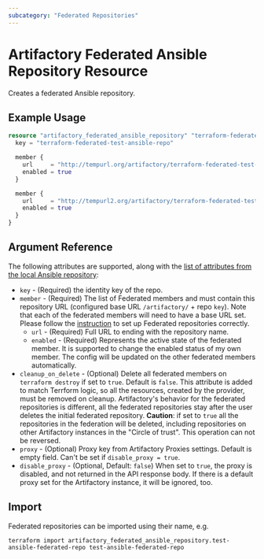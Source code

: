 ```yaml
---
subcategory: "Federated Repositories"
---
```

# Artifactory Federated Ansible Repository Resource

Creates a federated Ansible repository.

## Example Usage

```terraform
resource "artifactory_federated_ansible_repository" "terraform-federated-test-ansible-repo" {
  key = "terraform-federated-test-ansible-repo"

  member {
    url     = "http://tempurl.org/artifactory/terraform-federated-test-ansible-repo"
    enabled = true
  }

  member {
    url     = "http://tempurl2.org/artifactory/terraform-federated-test-ansible-repo-2"
    enabled = true
  }
}
```

## Argument Reference

The following attributes are supported, along with the [list of attributes from the local Ansible repository](local_ansible_repository.md):

* `key` - (Required) the identity key of the repo.
* `member` - (Required) The list of Federated members and must contain this repository URL (configured base URL
  `/artifactory/` + repo `key`). Note that each of the federated members will need to have a base URL set.
   Please follow the [instruction](https://www.jfrog.com/confluence/display/JFROG/Working+with+Federated+Repositories#WorkingwithFederatedRepositories-SettingUpaFederatedRepository)
   to set up Federated repositories correctly.
    * `url` - (Required) Full URL to ending with the repository name.
    * `enabled` - (Required) Represents the active state of the federated member. It is supported to change the enabled
       status of my own member. The config will be updated on the other federated members automatically.
* `cleanup_on_delete` - (Optional) Delete all federated members on `terraform destroy` if set to `true`. Default is `false`. This attribute is added to match Terrform logic, so all the resources, created by the provider, must be removed on cleanup. Artifactory's behavior for the federated repositories is different, all the federated repositories stay after the user deletes the initial federated repository. **Caution**: if set to `true` all the repositories in the federation will be deleted, including repositories on other Artifactory instances in the "Circle of trust". This operation can not be reversed.
* `proxy` - (Optional) Proxy key from Artifactory Proxies settings. Default is empty field. Can't be set if `disable_proxy = true`.
* `disable_proxy` - (Optional, Default: `false`) When set to `true`, the proxy is disabled, and not returned in the API response body. If there is a default proxy set for the Artifactory instance, it will be ignored, too.

## Import

Federated repositories can be imported using their name, e.g.
```shell
terraform import artifactory_federated_ansible_repository.test-ansible-federated-repo test-ansible-federated-repo
```
